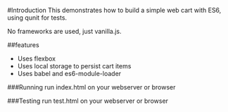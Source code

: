 #Introduction
This demonstrates how to build a simple web cart with ES6, using qunit for tests.

No frameworks are used, just vanilla.js.

##features

* Uses flexbox
* Uses local storage to persist cart items
* Uses babel and es6-module-loader

###Running
run index.html on your webserver or browser

###Testing
run test.html on your webserver or browser
